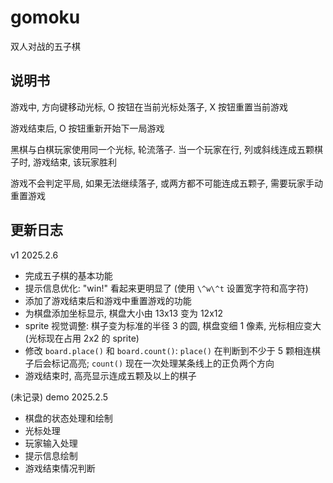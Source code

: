 # gomoku

双人对战的五子棋

## 说明书
游戏中, 方向键移动光标, O 按钮在当前光标处落子, X 按钮重置当前游戏

游戏结束后, O 按钮重新开始下一局游戏

黑棋与白棋玩家使用同一个光标, 轮流落子. 当一个玩家在行, 列或斜线连成五颗棋子时, 游戏结束, 该玩家胜利

游戏不会判定平局, 如果无法继续落子, 或两方都不可能连成五颗子, 需要玩家手动重置游戏

## 更新日志
v1 2025.2.6
* 完成五子棋的基本功能
* 提示信息优化: "win!" 看起来更明显了 (使用 `\^w\^t` 设置宽字符和高字符)
* 添加了游戏结束后和游戏中重置游戏的功能
* 为棋盘添加坐标显示, 棋盘大小由 13x13 变为 12x12
* sprite 视觉调整: 棋子变为标准的半径 3 的圆, 棋盘变细 1 像素, 光标相应变大 (光标现在占用 2x2 的 sprite)
* 修改 `board.place()` 和 `board.count()`: `place()` 在判断到不少于 5 颗相连棋子后会标记高亮; `count()` 现在一次处理某条线上的正负两个方向
* 游戏结束时, 高亮显示连成五颗及以上的棋子

(未记录)
demo 2025.2.5
* 棋盘的状态处理和绘制
* 光标处理
* 玩家输入处理
* 提示信息绘制
* 游戏结束情况判断

